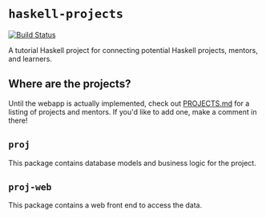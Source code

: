# `haskell-projects`

[![Build Status](https://travis-ci.org/haskademy/haskell-projects.svg?branch=master)](https://travis-ci.org/haskademy/haskell-projects)

A tutorial Haskell project for connecting potential Haskell projects, mentors, and learners.

## Where are the projects?

Until the webapp is actually implemented, check out [PROJECTS.md](./PROJECTS.md) for a listing of projects and mentors.
If you'd like to add one, make a comment in there!

## `proj`

This package contains database models and business logic for the project.

## `proj-web`

This package contains a web front end to access the data.
